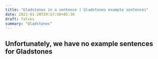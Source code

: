 ```yaml
---
title: "Gladstones in a sentence | Gladstones example sentences"
date: 2021-01-20T19:57:50+05:30
draft: falses
summary: "Gladstones"
---
```

## Unfortunately, we have no example sentences for Gladstones                 

